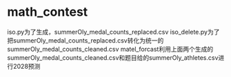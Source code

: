 # math_contest
iso.py为了生成，summerOly_medal_counts_replaced.csv
iso_delete.py为了把summerOly_medal_counts_replaced.csv转化为统一的summerOly_medal_counts_cleaned.csv
matel_forcast利用上面两个生成的summerOly_medal_counts_cleaned.csv和题目给的summerOly_athletes.csv进行2028预测
